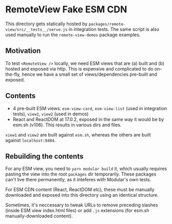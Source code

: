 # RemoteView Fake ESM CDN

This directory gets statically hosted by
`packages/remote-view/src/__tests__/serve.js` in integration tests. The same
script is also used manually to run the `remote-view-demos` package examples.

## Motivation

To test `<RemoteView />` locally, we need ESM views that are (a) built and (b)
hosted and exposed via http. This is expensive and complicated to do on-the-fly,
hence we have a small set of views/dependencies pre-built and exposed.

## Contents

- 4 pre-built ESM views: `esm-view-card`, `esm-view-list` (used in integration
  tests), `view1`, `view2` (used in demos)
- React and ReactDOM at 17.0.2, exposed in the same way it would be by esm.sh
  (v106). This results in various dirs and files.

`view1` and `view2` are built against `esm.sh`, whereas the others are built
against `localhost:8484`.

## Rebuilding the contents

For any ESM view, you need to `yarn modular build` it, which usually requires
pasting the view into the root `packages` dir temporarily. These packages can't
live there permanently, as it inteferes with Modular's own tests.

For ESM CDN content (React, ReactDOM etc), these must be manually downloaded and
exposed into this directory using an identical structure.

Sometimes, it's neccessary to tweak URLs to remove preceding slashes (inside ESM
view index.html files) or add `.js` extensions (for esm.sh manually-downloaded
content).
